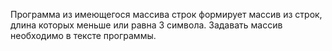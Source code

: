 Программа из имеющегося массива строк формирует массив из строк, длина которых меньше или равна 3 символа.
Задавать массив необходимо в тексте программы.